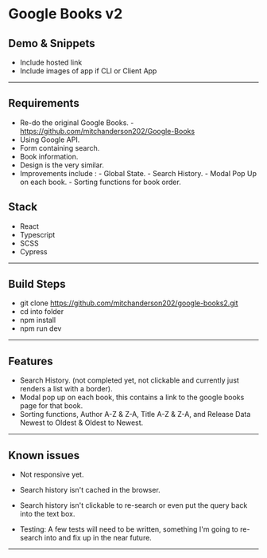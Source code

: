 # Google Books v2

## Demo & Snippets

- Include hosted link
- Include images of app if CLI or Client App

---

## Requirements

- Re-do the original Google Books. - https://github.com/mitchanderson202/Google-Books
- Using Google API.
- Form containing search.
- Book information.
- Design is the very similar.
- Improvements include : - Global State. - Search History. - Modal Pop Up on each book. - Sorting functions for book order.

## Stack

- React
- Typescript
- SCSS
- Cypress

---

## Build Steps

- git clone https://github.com/mitchanderson202/google-books2.git
- cd into folder
- npm install
- npm run dev

---

## Features

- Search History. (not completed yet, not clickable and currently just renders a list with a border).
- Modal pop up on each book, this contains a link to the google books page for that book.
- Sorting functions, Author A-Z & Z-A, Title A-Z & Z-A, and Release Data Newest to Oldest & Oldest to Newest.

---

## Known issues

- Not responsive yet.
- Search history isn't cached in the browser.
- Search history isn't clickable to re-search or even put the query back into the text box.

- Testing: A few tests will need to be written, something I'm going to re-search into and fix up in the near future.

---
